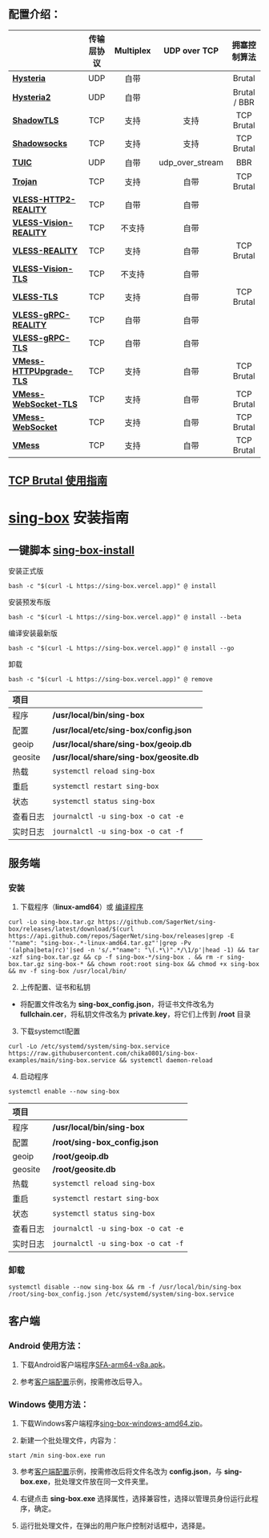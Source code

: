 ## **配置介绍：** 

| | 传输层协议 | Multiplex | UDP over TCP | 拥塞控制算法 |
| :--- | :---: | :---: | :---: | :---: |
| [**Hysteria**](Hysteria) | UDP | 自带 |  | Brutal |
| [**Hysteria2**](Hysteria2) | UDP | 自带 |  | Brutal / BBR |
| [**ShadowTLS**](ShadowTLS) | TCP | 支持 | 支持 | TCP Brutal |
| [**Shadowsocks**](Shadowsocks) | TCP | 支持 | 支持 | TCP Brutal |
| [**TUIC**](TUIC) | UDP | 自带 | udp_over_stream | BBR |
| [**Trojan**](Trojan) | TCP | 支持 | 自带 | TCP Brutal |
| [**VLESS-HTTP2-REALITY**](VLESS-HTTP2-REALITY) | TCP | 自带 | 自带 |  |
| [**VLESS-Vision-REALITY**](VLESS-Vision-REALITY) | TCP | 不支持 | 自带 |  |
| [**VLESS-REALITY**](TCP_Burtal/VLESS-REALITY) | TCP | 支持 | 自带 | TCP Brutal |
| [**VLESS-Vision-TLS**](VLESS-Vision-TLS) | TCP | 不支持 | 自带 |  |
| [**VLESS-TLS**](TCP_Burtal/VLESS-TLS) | TCP | 支持 | 自带 | TCP Brutal |
| [**VLESS-gRPC-REALITY**](VLESS-gRPC-REALITY) | TCP | 自带 | 自带 |  |
| [**VLESS-gRPC-TLS**](VLESS-gRPC-TLS) | TCP | 自带 | 自带 |  |
| [**VMess-HTTPUpgrade-TLS**](VMess-HTTPUpgrade-TLS) | TCP | 支持 | 自带 | TCP Brutal |
| [**VMess-WebSocket-TLS**](VMess-WebSocket-TLS) | TCP | 支持 | 自带 | TCP Brutal |
| [**VMess-WebSocket**](VMess-WebSocket) | TCP | 支持 | 自带 | TCP Brutal |
| [**VMess**](VMess) | TCP | 支持 | 自带 | TCP Brutal |

## [**TCP Brutal 使用指南**](TCP_Burtal#readme)

# [sing-box](https://github.com/SagerNet/sing-box) 安装指南

## 一键脚本 [sing-box-install](https://github.com/chise0713/sing-box-install) 

安装正式版

```
bash -c "$(curl -L https://sing-box.vercel.app)" @ install
```

安装预发布版

```
bash -c "$(curl -L https://sing-box.vercel.app)" @ install --beta
```

编译安装最新版

```
bash -c "$(curl -L https://sing-box.vercel.app)" @ install --go
```

卸载

```
bash -c "$(curl -L https://sing-box.vercel.app)" @ remove
```

| 项目 | |
| :--- | :--- |
| 程序 | **/usr/local/bin/sing-box** |
| 配置 | **/usr/local/etc/sing-box/config.json** |
| geoip | **/usr/local/share/sing-box/geoip.db** |
| geosite | **/usr/local/share/sing-box/geosite.db** |
| 热载 | `systemctl reload sing-box` |
| 重启 | `systemctl restart sing-box` |
| 状态 | `systemctl status sing-box` |
| 查看日志 | `journalctl -u sing-box -o cat -e` |
| 实时日志 | `journalctl -u sing-box -o cat -f` |

## 服务端

### 安装

1. 下载程序（**linux-amd64**）或 [编译程序](compile_sing-box.md)

```
curl -Lo sing-box.tar.gz https://github.com/SagerNet/sing-box/releases/latest/download/$(curl https://api.github.com/repos/SagerNet/sing-box/releases|grep -E '"name": "sing-box-.*-linux-amd64.tar.gz"'|grep -Pv '(alpha|beta|rc)'|sed -n 's/.*"name": "\(.*\)".*/\1/p'|head -1) && tar -xzf sing-box.tar.gz && cp -f sing-box-*/sing-box . && rm -r sing-box.tar.gz sing-box-* && chown root:root sing-box && chmod +x sing-box && mv -f sing-box /usr/local/bin/
```

2. 上传配置、证书和私钥

- 将配置文件改名为 **sing-box_config.json**，将证书文件改名为 **fullchain.cer**，将私钥文件改名为 **private.key**，将它们上传到 **/root** 目录

3. 下载systemctl配置

```
curl -Lo /etc/systemd/system/sing-box.service https://raw.githubusercontent.com/chika0801/sing-box-examples/main/sing-box.service && systemctl daemon-reload
```

4. 启动程序

```
systemctl enable --now sing-box
```

| 项目 | |
| :--- | :--- |
| 程序 | **/usr/local/bin/sing-box** |
| 配置 | **/root/sing-box_config.json** |
| geoip | **/root/geoip.db** |
| geosite | **/root/geosite.db** |
| 热载 | `systemctl reload sing-box` |
| 重启 | `systemctl restart sing-box` |
| 状态 | `systemctl status sing-box` |
| 查看日志 | `journalctl -u sing-box -o cat -e` |
| 实时日志 | `journalctl -u sing-box -o cat -f` |

### 卸载

```
systemctl disable --now sing-box && rm -f /usr/local/bin/sing-box /root/sing-box_config.json /etc/systemd/system/sing-box.service
```

## 客户端

### Android 使用方法：

1. 下载Android客户端程序[SFA-arm64-v8a.apk](https://github.com/SagerNet/sing-box/releases)。

2. 参考[客户端配置](Tun/config_client_android.json)示例，按需修改后导入。

### Windows 使用方法：

1. 下载Windows客户端程序[sing-box-windows-amd64.zip](https://github.com/SagerNet/sing-box/releases)。

2. 新建一个批处理文件，内容为：

```
start /min sing-box.exe run
```

3. 参考[客户端配置](Tun/config_client_windows.json)示例，按需修改后将文件名改为 **config.json**，与 **sing-box.exe**，批处理文件放在同一文件夹里。

4. 右键点击 **sing-box.exe** 选择属性，选择兼容性，选择以管理员身份运行此程序，确定。

5. 运行批处理文件，在弹出的用户账户控制对话框中，选择是。
